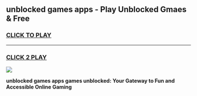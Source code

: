 
## unblocked games apps - Play Unblocked Gmaes & Free
<h3>
<a href="https://premium.freeplayer.one?title=unblocked_games_apps&ref=19F">CLICK TO PLAY</a></h3>
<hr>

<h3>
<a href="https://premium.freeplayer.one?title=unblocked_games_apps&ref=19F">CLICK 2 PLAY</a>
  
</h3>

<a href="https://premium.freeplayer.one?title=unblocked_games_apps&ref=19F/"><img src="https://clearcache.store/games.png"></a>


**unblocked games apps games unblocked: Your Gateway to Fun and Accessible Online Gaming**
